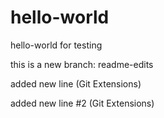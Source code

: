 # hello-world
hello-world for testing

this is a new branch: readme-edits

added new line (Git Extensions)

added new line #2 (Git Extensions)